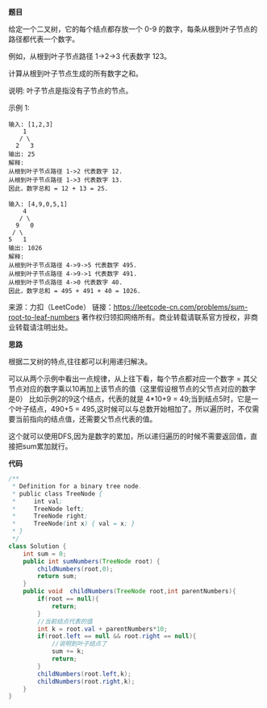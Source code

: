 
**题目**

给定一个二叉树，它的每个结点都存放一个 0-9 的数字，每条从根到叶子节点的路径都代表一个数字。

例如，从根到叶子节点路径 1->2->3 代表数字 123。

计算从根到叶子节点生成的所有数字之和。

说明: 叶子节点是指没有子节点的节点。

示例 1:

```
输入: [1,2,3]
    1
   / \
  2   3
输出: 25
解释:
从根到叶子节点路径 1->2 代表数字 12.
从根到叶子节点路径 1->3 代表数字 13.
因此，数字总和 = 12 + 13 = 25.
 
输入: [4,9,0,5,1]
    4
   / \
  9   0
 / \
5   1
输出: 1026
解释:
从根到叶子节点路径 4->9->5 代表数字 495.
从根到叶子节点路径 4->9->1 代表数字 491.
从根到叶子节点路径 4->0 代表数字 40.
因此，数字总和 = 495 + 491 + 40 = 1026.
```

来源：力扣（LeetCode）
链接：https://leetcode-cn.com/problems/sum-root-to-leaf-numbers
著作权归领扣网络所有。商业转载请联系官方授权，非商业转载请注明出处。

**思路**

根据二叉树的特点,往往都可以利用递归解决。

可以从两个示例中看出一点规律，从上往下看，每个节点都对应一个数字 = 其父节点对应的数字乘以10再加上该节点的值（这里假设根节点的父节点对应的数字是0）
比如示例2的9这个结点，代表的就是 4*10+9 = 49;当到结点5时，它是一个叶子结点，490+5 = 495,这时候可以与总数开始相加了。所以遍历时，不仅需要当前指向的结点值，还需要父节点代表的值。

这个就可以使用DFS,因为是数字的累加，所以递归遍历的时候不需要返回值，直接把sum累加就行。


**代码**

```JAVA
/**
 * Definition for a binary tree node.
 * public class TreeNode {
 *     int val;
 *     TreeNode left;
 *     TreeNode right;
 *     TreeNode(int x) { val = x; }
 * }
 */
class Solution {
    int sum = 0;
    public int sumNumbers(TreeNode root) {
        childNumbers(root,0);
        return sum;
    }
    public void  childNumbers(TreeNode root,int parentNumbers){
        if(root == null){
            return;
        }
        //当前结点代表的值
        int k = root.val + parentNumbers*10;
        if(root.left == null && root.right == null){
            //说明到叶子结点了
            sum += k;
            return;
        }
        childNumbers(root.left,k);
        childNumbers(root.right,k);
    }  
}
```